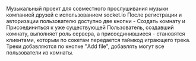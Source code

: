 Музыкальный проект для совместного прослушивания музыки компанией друзей с использованием socket.io
После регистрации и авторизации пользователю доступно две кнопки - Создать комнату и Присоединиться к уже существующей
Пользователь, создавший комнату, выполняет роль сервера, а присоединившиеся - становятся клиентами, которым по сокетам передается таймкод играющего трека.
Треки добавляются по кнопке "Add file", добавлять могут все пользователи из комнаты.
